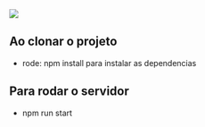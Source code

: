 <img src="https://user-images.githubusercontent.com/43323183/215339133-c0023b9b-ed57-45c6-8639-330df7506898.png">

## Ao clonar o projeto

- rode: npm install para instalar as dependencias

## Para rodar o servidor

- npm run start
